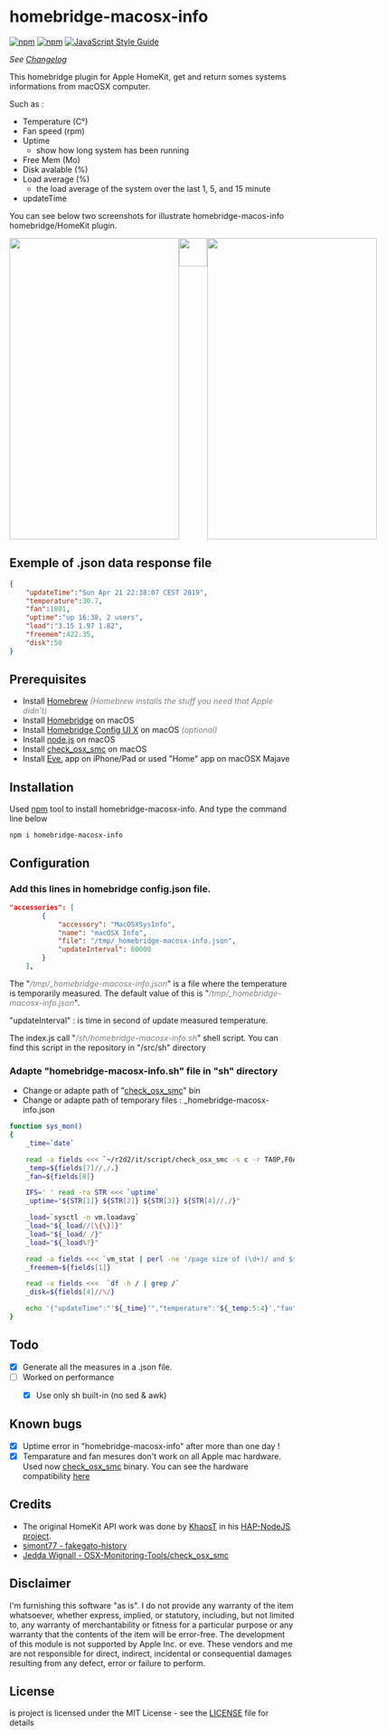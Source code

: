 # homebridge-macosx-info
[![npm](https://img.shields.io/npm/dt/homebridge-macosx-info.svg)](https://www.npmjs.com/package/homebridge-macosx-info) [![npm](https://img.shields.io/npm/v/homebridge-macosx-info.svg)](https://www.npmjs.com/package/homebridge-macosx-info)
[![JavaScript Style Guide](https://img.shields.io/badge/code_style-standard-brightgreen.svg)](https://standardjs.com) 

*See [Changelog](docs/CHANGELOG.md)*

This homebridge plugin for Apple HomeKit, get and return somes systems informations from macOSX computer. 

Such as :
* Temperature (C°)
* Fan speed (rpm)
* Uptime
  * show how long system has been running
* Free Mem (Mo)
* Disk avalable (%)
* Load average (%) 
  * the load average of the system over the last 1, 5, and 15 minute
* updateTime

You can see below two screenshots for illustrate homebridge-macos-info homebridge/HomeKit plugin.
<div style="width:650px; height:533px; overflow:scroll; overflow-x: scroll;overflow-y: hidden">
<img style=" float:left; display:inline" src=https://di-marco.net/screenshots/screenshot_1.png width="300px" height="533px"/>
<img style=" float:left; display:inline" src=https://di-marco.net/screenshots/.fake.png width="50px" height="50px"/>
<img style=" float:left; display:inline" src=https://di-marco.net/screenshots/screenshot_2.png width="300px" height="533px"/>
</div>

## Exemple of .json data response file
```json  
{
    "updateTime":"Sun Apr 21 22:38:07 CEST 2019",
    "temperature":30.7,
    "fan":1801,
    "uptime":"up 16:38, 2 users",
    "load":"3.15 1.97 1.82",
    "freemem":422.35,
    "disk":50
}
```
## Prerequisites
* Install [Homebrew](https://brew.sh)<span style="color:gray"> *(Homebrew installs the stuff you need that Apple didn’t)*</span>
* Install <a href="https://github.com/nfarina/homebridge/wiki/Install-Homebridge-on-macOS">Homebridge</a> on macOS
* Install <a href="https://github.com/oznu/homebridge-config-ui-x#readme">Homebridge Config UI X</a> on macOS <span style="color:gray">*(optional)</span>*
* Install <a href="https://nodejs.org/en/download/package-manager/#macos">node.js</a> on macOS
* Install <a href="https://github.com/jedda/OSX-Monitoring-Tools/tree/master/check_osx_smc">check_osx_smc</a> on macOS
* Install <a href="https://www.evehome.com/en/eve-app">Eve.</a> app on iPhone/Pad or used "Home" app on macOSX Majave

## Installation
Used <a href="https://www.npmjs.com/package/homebridge-macosx-info">npm</a> tool to install homebridge-macosx-info. And type the command line below

```npm i homebridge-macosx-info```

## Configuration
### Add this lines in homebridge config.json file.
```json    
"accessories": [
        {
            "accessory": "MacOSXSysInfo",
            "name": "macOSX Info",
            "file": "/tmp/_homebridge-macosx-info.json",
            "updateInterval": 60000
        }
    ],
```
The "<span style="color:gray">*/tmp/_homebridge-macosx-info.json*</span>" is a file where the temperature is temporarily measured. The default value of this is "<span style="color:gray">*/tmp/_homebridge-macosx-info.json*</span>".

"updateInterval" : is time in second of update measured temperature.

The index.js call "<span style="color:gray">*/sh/homebridge-macosx-info.sh*</span>" shell script. You can find this script in the repository in "/src/sh" directory

### Adapte "homebridge-macosx-info.sh" file in "sh" directory
* Change or adapte path of "<a href="https://github.com/jedda/OSX-Monitoring-Tools/tree/master/check_osx_smc">check_osx_smc</a>" bin
* Change or adapte path of temporary files : _homebridge-macosx-info.json

```sh
function sys_mon()
{
    _time=`date`

    read -a fields <<< `~/r2d2/it/script/check_osx_smc -s c -r TA0P,F0Ac -w 70,5200 -c 85,5800`
    _temp=${fields[7]//,/.}
    _fan=${fields[8]}

    IFS=' ' read -ra STR <<< `uptime`   
    _uptime="${STR[1]} ${STR[2]} ${STR[3]} ${STR[4]//,/}"

    _load=`sysctl -n vm.loadavg` 
    _load="${_load//[\{\}]}"
    _load="${_load/ /}"
    _load="${_load%?}"

    read -a fields <<< `vm_stat | perl -ne '/page size of (\d+)/ and $size=$1; /Pages\s+([^:]+)[^\d]+(\d+)/ and printf("%-16s % 16.2f Mi\n", "$1:", $2 * $size / 1048576)' | grep "free:"`
    _freemem=${fields[1]}

    read -a fields <<<  `df -h / | grep /`
    _disk=${fields[4]//%/}

    echo '{"updateTime":"'${_time}'","temperature":'${_temp:5:4}',"fan":'${_fan:5:4}',"uptime":"'${_uptime}'","load":"'${_load}'","freemem":'${_freemem:0:6}',"disk":'${_disk}'}' > $JSON_DATA_FILE
}
```

## Todo
- [x] Generate all the measures in a .json file. 
- [ ] Worked on performance
  - [x] Use only sh built-in (no sed & awk) 


## Known bugs
- [x] Uptime error in "homebridge-macosx-info" after more than one day ! 
- [x] Temparature and fan mesures don't work on all Apple mac hardware. Used now <a href="https://github.com/jedda/OSX-Monitoring-Tools/tree/master/check_osx_smc">check_osx_smc</a> binary. You can see the hardware compatibility [here](https://github.com/jedda/OSX-Monitoring-Tools/blob/master/check_osx_smc/known-registers.md)  

## Credits
* The original HomeKit API work was done by <a href="https://twitter.com/khaost">KhaosT</a> in his <a href="https://github.com/KhaosT/HAP-NodeJS">HAP-NodeJS project<a/>.
* <a href="https://github.com/simont77/fakegato-history">simont77 - fakegato-history</a>
* <a href="https://github.com/jedda/OSX-Monitoring-Tools/tree/master/check_osx_smc">Jedda Wignall - OSX-Monitoring-Tools/check_osx_smc</a>


## Disclaimer
I'm furnishing this software "as is". I do not provide any warranty of the item whatsoever, whether express, implied, or statutory, including, but not limited to, any warranty of merchantability or fitness for a particular purpose or any warranty that the contents of the item will be error-free. The development of this module is not supported by Apple Inc. or eve. These vendors and me are not responsible for direct, indirect, incidental or consequential damages resulting from any defect, error or failure to perform.

## License
is project is licensed under the MIT License - see the <a href="https://github.com/ad5030/homebridge-macosx-info/blob/master/LICENSE"> LICENSE</a> file for details